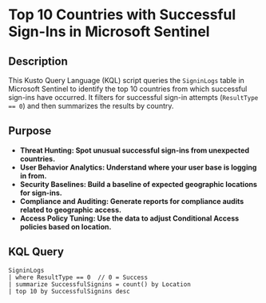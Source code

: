 # Top 10 Countries with Successful Sign-Ins in Microsoft Sentinel

## Description

This Kusto Query Language (KQL) script queries the `SigninLogs` table in Microsoft Sentinel to identify the top 10 countries from which successful sign-ins have occurred. It filters for successful sign-in attempts (`ResultType == 0`) and then summarizes the results by country.

## Purpose

- **Threat Hunting: Spot unusual successful sign-ins from unexpected countries.**
- **User Behavior Analytics: Understand where your user base is logging in from.**
- **Security Baselines: Build a baseline of expected geographic locations for sign-ins.**
- **Compliance and Auditing: Generate reports for compliance audits related to geographic access.**
- **Access Policy Tuning: Use the data to adjust Conditional Access policies based on location.**
  
## KQL Query

```kusto
SigninLogs
| where ResultType == 0  // 0 = Success
| summarize SuccessfulSignins = count() by Location
| top 10 by SuccessfulSignins desc


